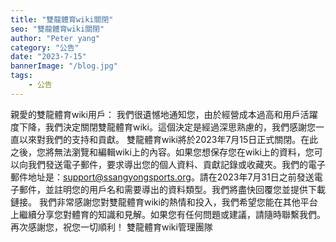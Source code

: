 ```yaml
---
title: "雙龍體育wiki關閉"
seo: "雙龍體育wiki關閉"
author: "Peter yang"
category: "公告"
date: "2023-7-15"
bannerImage: "/blog.jpg"
tags:
    - 公告
---
```

親愛的雙龍體育wiki用戶：
我們很遺憾地通知您，由於經營成本過高和用戶活躍度下降，我們決定關閉雙龍體育wiki。這個決定是經過深思熟慮的，我們感謝您一直以來對我們的支持和貢獻。
雙龍體育wiki將於2023年7月15日正式關閉。在此之後，您將無法瀏覽和編輯wiki上的內容。如果您想保存您在wiki上的資料，您可以向我們發送電子郵件，要求導出您的個人資料、貢獻記錄或收藏夾。我們的電子郵件地址是：support@ssangyongsports.org。請在2023年7月31日之前發送電子郵件，並註明您的用戶名和需要導出的資料類型。我們將盡快回覆您並提供下載鏈接。
我們非常感謝您對雙龍體育wiki的熱情和投入，我們希望您能在其他平台上繼續分享您對體育的知識和見解。如果您有任何問題或建議，請隨時聯繫我們。再次感謝您，祝您一切順利！
雙龍體育wiki管理團隊
